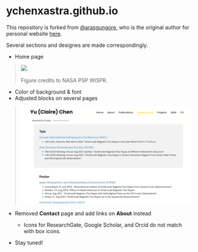 # ychenxastra.github.io

This repository is forked from [@arasgungore](https://github.com/arasgungore), who is the original author for personal website [here](https://arasgungore.github.io).

Several sections and designes are made correspondingly.
- Home page
> <img width="600" src="https://github.com/ychenxastra/ychenxastra.github.io/blob/ed5ed6f02082d97e866f2b22f56ce296393070e2/screenshots/home.png">
> 
> Figure credits to NASA PSP WISPR.

- Color of background & font
- Adjusted blocks on several pages
> <img width="600" src="https://github.com/ychenxastra/ychenxastra.github.io/blob/ed5ed6f02082d97e866f2b22f56ce296393070e2/screenshots/presentation.png">

- Removed **Contact** page and add links on **About** instead
  - Icons for ResearchGate, Google Scholar, and Orcid do not match with box icons.

- Stay tuned!


